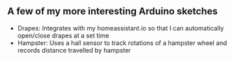 ## A few of my more interesting Arduino sketches

* Drapes:  Integrates with my homeassistant.io so that I can automatically open/close drapes at a set time
* Hampster:  Uses a hall sensor to track rotations of a hampster wheel and records distance travelled by hampster
